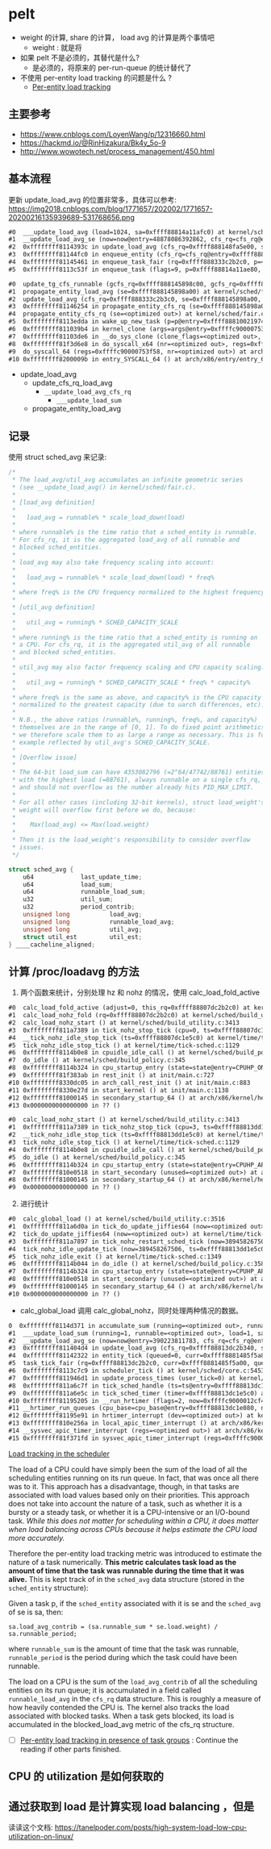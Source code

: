 # pelt

- weight 的计算, share 的计算， load avg 的计算是两个事情吧
  - weight : 就是将
- 如果 pelt 不是必须的，其替代是什么?
  - 是必须的，将原来的 per-run-queue 的统计替代了
- 不使用 per-entity load tracking 的问题是什么 ?
  - [Per-entity load tracking](https://lwn.net/Articles/531853/)

## 主要参考

- https://www.cnblogs.com/LoyenWang/p/12316660.html
- https://hackmd.io/@RinHizakura/Bk4y_5o-9
- http://www.wowotech.net/process_management/450.html

## 基本流程

更新  update_load_avg 的位置非常多，具体可以参考: https://img2018.cnblogs.com/blog/1771657/202002/1771657-20200216135939689-531768656.png
```txt
#0  ___update_load_avg (load=1024, sa=0xffff88814a11afc0) at kernel/sched/pelt.h:44
#1  __update_load_avg_se (now=now@entry=48878086392862, cfs_rq=cfs_rq@entry=0xffff888148fa5e00, se=se@entry=0xffff88814a11af00) at kernel/sched/build_policy.c:4239
#2  0xffffffff8114393c in update_load_avg (cfs_rq=0xffff888148fa5e00, se=0xffff88814a11af00, flags=5) at kernel/sched/fair.c:4018
#3  0xffffffff81144fc0 in enqueue_entity (cfs_rq=cfs_rq@entry=0xffff888148fa5e00, se=se@entry=0xffff88814a11af00, flags=9) at kernel/sched/fair.c:4442
#4  0xffffffff81145461 in enqueue_task_fair (rq=0xffff888333c2b2c0, p=<optimized out>, flags=<optimized out>) at kernel/sched/fair.c:5757
#5  0xffffffff8113c53f in enqueue_task (flags=9, p=0xffff88814a11ae80, rq=0xffff888333c2b2c0) at kernel/sched/core.c:2066
```

```txt
#0  update_tg_cfs_runnable (gcfs_rq=0xffff888145898c00, gcfs_rq=0xffff888145898c00, se=0xffff888145898a00, cfs_rq=0xffff888333c2b3c0) at kernel/sched/fair.c:3584
#1  propagate_entity_load_avg (se=0xffff888145898a00) at kernel/sched/fair.c:3700
#2  update_load_avg (cfs_rq=0xffff888333c2b3c0, se=0xffff888145898a00, flags=1) at kernel/sched/fair.c:4021
#3  0xffffffff81146254 in propagate_entity_cfs_rq (se=0xffff888145898a00, se=0xffff888145898a00) at kernel/sched/fair.c:11538
#4  propagate_entity_cfs_rq (se=<optimized out>) at kernel/sched/fair.c:11522
#5  0xffffffff8113edda in wake_up_new_task (p=p@entry=0xffff888100219740) at kernel/sched/core.c:4678
#6  0xffffffff811039b4 in kernel_clone (args=args@entry=0xffffc90000753eb0) at kernel/fork.c:2695
#7  0xffffffff81103de6 in __do_sys_clone (clone_flags=<optimized out>, newsp=<optimized out>, parent_tidptr=<optimized out>, child_tidptr=<optimized out>, tls=<optimized out>) at kernel/fork.c:2805
#8  0xffffffff81f3d6e8 in do_syscall_x64 (nr=<optimized out>, regs=0xffffc90000753f58) at arch/x86/entry/common.c:50
#9  do_syscall_64 (regs=0xffffc90000753f58, nr=<optimized out>) at arch/x86/entry/common.c:80
#10 0xffffffff8200009b in entry_SYSCALL_64 () at arch/x86/entry/entry_64.S:120
```

- update_load_avg
  - update_cfs_rq_load_avg
    - `__update_load_avg_cfs_rq`
      - `___update_load_sum`
  - propagate_entity_load_avg


## 记录

使用 struct sched_avg 来记录:
```c
/*
 * The load_avg/util_avg accumulates an infinite geometric series
 * (see __update_load_avg() in kernel/sched/fair.c).
 *
 * [load_avg definition]
 *
 *   load_avg = runnable% * scale_load_down(load)
 *
 * where runnable% is the time ratio that a sched_entity is runnable.
 * For cfs_rq, it is the aggregated load_avg of all runnable and
 * blocked sched_entities.
 *
 * load_avg may also take frequency scaling into account:
 *
 *   load_avg = runnable% * scale_load_down(load) * freq%
 *
 * where freq% is the CPU frequency normalized to the highest frequency.
 *
 * [util_avg definition]
 *
 *   util_avg = running% * SCHED_CAPACITY_SCALE
 *
 * where running% is the time ratio that a sched_entity is running on
 * a CPU. For cfs_rq, it is the aggregated util_avg of all runnable
 * and blocked sched_entities.
 *
 * util_avg may also factor frequency scaling and CPU capacity scaling:
 *
 *   util_avg = running% * SCHED_CAPACITY_SCALE * freq% * capacity%
 *
 * where freq% is the same as above, and capacity% is the CPU capacity
 * normalized to the greatest capacity (due to uarch differences, etc).
 *
 * N.B., the above ratios (runnable%, running%, freq%, and capacity%)
 * themselves are in the range of [0, 1]. To do fixed point arithmetics,
 * we therefore scale them to as large a range as necessary. This is for
 * example reflected by util_avg's SCHED_CAPACITY_SCALE.
 *
 * [Overflow issue]
 *
 * The 64-bit load_sum can have 4353082796 (=2^64/47742/88761) entities
 * with the highest load (=88761), always runnable on a single cfs_rq,
 * and should not overflow as the number already hits PID_MAX_LIMIT.
 *
 * For all other cases (including 32-bit kernels), struct load_weight's
 * weight will overflow first before we do, because:
 *
 *    Max(load_avg) <= Max(load.weight)
 *
 * Then it is the load_weight's responsibility to consider overflow
 * issues.
 */

struct sched_avg {
	u64				last_update_time;
	u64				load_sum;
	u64				runnable_load_sum;
	u32				util_sum;
	u32				period_contrib;
	unsigned long			load_avg;
	unsigned long			runnable_load_avg;
	unsigned long			util_avg;
	struct util_est			util_est;
} ____cacheline_aligned;
```

## 计算 /proc/loadavg 的方法

1. 两个函数来统计，分别处理 hz 和 nohz 的情况，使用 calc_load_fold_active
```txt
#0  calc_load_fold_active (adjust=0, this_rq=0xffff88807dc2b2c0) at kernel/sched/build_utility.c:3245
#1  calc_load_nohz_fold (rq=0xffff88807dc2b2c0) at kernel/sched/build_utility.c:3399
#2  calc_load_nohz_start () at kernel/sched/build_utility.c:3413
#3  0xffffffff811a7389 in tick_nohz_stop_tick (cpu=0, ts=0xffff88807dc1e5c0) at kernel/time/tick-sched.c:913
#4  __tick_nohz_idle_stop_tick (ts=0xffff88807dc1e5c0) at kernel/time/tick-sched.c:1108
#5  tick_nohz_idle_stop_tick () at kernel/time/tick-sched.c:1129
#6  0xffffffff8114b0e8 in cpuidle_idle_call () at kernel/sched/build_policy.c:231
#7  do_idle () at kernel/sched/build_policy.c:345
#8  0xffffffff8114b324 in cpu_startup_entry (state=state@entry=CPUHP_ONLINE) at kernel/sched/build_policy.c:442
#9  0xffffffff81f383ab in rest_init () at init/main.c:727
#10 0xffffffff8330dc05 in arch_call_rest_init () at init/main.c:883
#11 0xffffffff8330e27d in start_kernel () at init/main.c:1138
#12 0xffffffff81000145 in secondary_startup_64 () at arch/x86/kernel/head_64.S:358
#13 0x0000000000000000 in ?? ()
```

```txt
#0  calc_load_nohz_start () at kernel/sched/build_utility.c:3413
#1  0xffffffff811a7389 in tick_nohz_stop_tick (cpu=3, ts=0xffff88813dd1e5c0) at kernel/time/tick-sched.c:913
#2  __tick_nohz_idle_stop_tick (ts=0xffff88813dd1e5c0) at kernel/time/tick-sched.c:1108
#3  tick_nohz_idle_stop_tick () at kernel/time/tick-sched.c:1129
#4  0xffffffff8114b0e8 in cpuidle_idle_call () at kernel/sched/build_policy.c:231
#5  do_idle () at kernel/sched/build_policy.c:345
#6  0xffffffff8114b324 in cpu_startup_entry (state=state@entry=CPUHP_AP_ONLINE_IDLE) at kernel/sched/build_policy.c:442
#7  0xffffffff810e0518 in start_secondary (unused=<optimized out>) at arch/x86/kernel/smpboot.c:262
#8  0xffffffff81000145 in secondary_startup_64 () at arch/x86/kernel/head_64.S:358
#9  0x0000000000000000 in ?? ()
```

2. 进行统计
```txt
#0  calc_global_load () at kernel/sched/build_utility.c:3516
#1  0xffffffff811a6d0a in tick_do_update_jiffies64 (now=<optimized out>) at kernel/time/tick-sched.c:148
#2  tick_do_update_jiffies64 (now=<optimized out>) at kernel/time/tick-sched.c:57
#3  0xffffffff811a7897 in tick_nohz_restart_sched_tick (now=389458267506, ts=0xffff88813dd1e5c0) at kernel/time/tick-sched.c:962
#4  tick_nohz_idle_update_tick (now=389458267506, ts=0xffff88813dd1e5c0) at kernel/time/tick-sched.c:1315
#5  tick_nohz_idle_exit () at kernel/time/tick-sched.c:1349
#6  0xffffffff8114b044 in do_idle () at kernel/sched/build_policy.c:358
#7  0xffffffff8114b324 in cpu_startup_entry (state=state@entry=CPUHP_AP_ONLINE_IDLE) at kernel/sched/build_policy.c:442
#8  0xffffffff810e0518 in start_secondary (unused=<optimized out>) at arch/x86/kernel/smpboot.c:262
#9  0xffffffff81000145 in secondary_startup_64 () at arch/x86/kernel/head_64.S:358
#10 0x0000000000000000 in ?? ()
```

- calc_global_load 调用 calc_global_nohz，同时处理两种情况的数据。


```txt
0  0xffffffff8114d371 in accumulate_sum (running=<optimized out>, runnable=<optimized out>, load=<optimized out>, sa=<optimized out>, delta=<optimized out>) at kernel/sched/build_policy.c:4029
#1  ___update_load_sum (running=1, runnable=<optimized out>, load=1, sa=0xffff8881485f5b40, now=390223811783) at kernel/sched/build_policy.c:4150
#2  __update_load_avg_se (now=now@entry=390223811783, cfs_rq=cfs_rq@entry=0xffff88813dc2b340, se=se@entry=0xffff8881485f5a80) at kernel/sched/build_policy.c:4232
#3  0xffffffff811404d4 in update_load_avg (cfs_rq=0xffff88813dc2b340, se=0xffff8881485f5a80, flags=1) at kernel/sched/fair.c:4018
#4  0xffffffff81142322 in entity_tick (queued=0, curr=0xffff8881485f5a80, cfs_rq=0xffff88813dc2b340) at kernel/sched/fair.c:4740
#5  task_tick_fair (rq=0xffff88813dc2b2c0, curr=0xffff8881485f5a00, queued=0) at kernel/sched/fair.c:11416
#6  0xffffffff8113c7c9 in scheduler_tick () at kernel/sched/core.c:5453
#7  0xffffffff811946d1 in update_process_times (user_tick=0) at kernel/time/timer.c:1844
#8  0xffffffff811a6c7f in tick_sched_handle (ts=ts@entry=0xffff88813dc1e5c0, regs=regs@entry=0xffffc900014e3b28) at kernel/time/tick-sched.c:243
#9  0xffffffff811a6e5c in tick_sched_timer (timer=0xffff88813dc1e5c0) at kernel/time/tick-sched.c:1480
#10 0xffffffff81195205 in __run_hrtimer (flags=2, now=0xffffc9000012cf48, timer=0xffff88813dc1e5c0, base=0xffff88813dc1e0c0, cpu_base=0xffff88813dc1e080) at kernel/time/hrtimer.c:1685
#11 __hrtimer_run_queues (cpu_base=cpu_base@entry=0xffff88813dc1e080, now=389462153629, flags=flags@entry=2, active_mask=active_mask@entry=15) at kernel/time/hrtimer.c:1749
#12 0xffffffff81195e91 in hrtimer_interrupt (dev=<optimized out>) at kernel/time/hrtimer.c:1811
#13 0xffffffff810e256a in local_apic_timer_interrupt () at arch/x86/kernel/apic/apic.c:1095
#14 __sysvec_apic_timer_interrupt (regs=<optimized out>) at arch/x86/kernel/apic/apic.c:1112
#15 0xffffffff81f371fd in sysvec_apic_timer_interrupt (regs=0xffffc900014e3b28) at arch/x86/kernel/apic/apic.c:1106
```


[Load tracking in the scheduler](https://lwn.net/Articles/639543/)

The load of a CPU could have simply been the sum of the load of all the scheduling entities running on its run queue.
In fact, that was once all there was to it.
This approach has a disadvantage, though, in that tasks are associated with load values based only on their priorities.
This approach does not take into account the nature of a task, such as whether it is a bursty or a steady task, or whether it is a CPU-intensive or an I/O-bound task.
*While this does not matter for scheduling within a CPU, it does matter when load balancing across CPUs because it helps estimate the CPU load more accurately.*


Therefore the per-entity load tracking metric was introduced to estimate the nature of a task numerically.
**This metric calculates task load as the amount of time that the task was runnable during the time that it was alive.**
This is kept track of in the `sched_avg` data structure (stored in the `sched_entity` structure):

Given a task p, if the `sched_entity` associated with it is se and the `sched_avg` of se is sa, then:
```plain
sa.load_avg_contrib = (sa.runnable_sum * se.load.weight) / sa.runnable_period;
```
where `runnable_sum` is the amount of time that the task was runnable, `runnable_period` is the period during which the task could have been runnable.

The load on a CPU is the sum of the `load_avg_contrib` of all the scheduling entities on its run queue;
it is accumulated in a field called `runnable_load_avg` in the `cfs_rq` data structure.
This is roughly a measure of how heavily contended the CPU is. The kernel also tracks the load associated with blocked tasks. When a task gets blocked, its load is accumulated in the blocked_load_avg metric of the cfs_rq structure.

- [ ] [Per-entity load tracking in presence of task groups](https://lwn.net/Articles/639543/) : Continue the reading if other parts finished.

## CPU 的 utilization 是如何获取的

## 通过获取到 load 是计算实现 load balancing ，但是

读读这个文档: https://tanelpoder.com/posts/high-system-load-low-cpu-utilization-on-linux/
